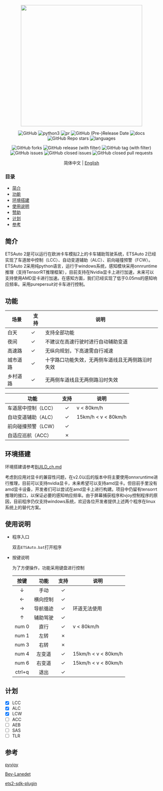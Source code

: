 <div align="center">
  <img src="https://github.com/Yutong-gannis/ETSAuto/assets/69740611/9ebe1832-46bc-408a-a2a5-692985454c27" width="400" height="400"/>

  ![GitHub](https://img.shields.io/github/license/Yutong-gannis/ETSAuto)
  ![python3](https://img.shields.io/badge/python3-pass-green)
  ![pr](https://img.shields.io/badge/PRs-welcome-brightgreen)
  ![GitHub (Pre-)Release Date](https://img.shields.io/github/release-date-pre/Yutong-gannis/ETSAuto)
  ![docs](https://img.shields.io/badge/docs-latest-blue)
  ![GitHub Repo stars](https://img.shields.io/github/stars/Yutong-gannis/ETSAuto)
  ![languages](https://img.shields.io/github/languages/top/yutong-gannis/ETSAuto)
  
  ![GitHub forks](https://img.shields.io/github/forks/Yutong-gannis/ETSAuto)
  ![GitHub release (with filter)](https://img.shields.io/github/v/release/Yutong-gannis/ETSAuto)
  ![GitHub tag (with filter)](https://img.shields.io/github/v/tag/Yutong-gannis/ETSAuto)
  ![GitHub issues](https://img.shields.io/github/issues/Yutong-gannis/ETSAuto)
  ![GitHub closed issues](https://img.shields.io/github/issues-closed/Yutong-gannis/ETSAuto)
  ![GitHub closed pull requests](https://img.shields.io/github/issues-pr-closed/Yutong-gannis/ETSAuto)

</div>

<div align="center">
    
简体中文 | [English](https://github.com/Yutong-gannis/ETSAuto/blob/v2.x/README.md)

</div>

### 目录
  - [简介](#简介)
  - [功能](#功能)
  - [环境搭建](#环境搭建)
  - [使用说明](#使用说明)
  - [赞助](#赞助)
  - [计划](#计划)
  - [参考](#参考)

## 简介
ETSAuto 2是可以运行在欧洲卡车模拟2上的卡车辅助驾驶系统，ETSAuto 2已经实现了车道居中控制（LCC）、自动变道辅助（ALC）、前向碰撞预警（FCW）。ETSAuto 2采用纯python语言，运行于windows系统，感知模块采用onnruntime推理（支持TensorRT推理框架），目前支持在Nvidia显卡上进行加速，未来可以支持使用AMD显卡进行加速。在感知方面，我们已经实现了低于0.05ms的感知响应频率。采用purepersuit对卡车进行控制。

## 功能
| 场景     | 支持 | 说明 |
| ---      | ---  | ---  |
| 白天     | ✓    | 支持全部功能 |
| 夜间     | ✓    | 不建议在高速行驶时进行自动辅助变道 |
| 高速路   | ✓    | 无纵向规划，下高速需自行减速 |
| 城市道路 | ✓    | 十字路口功能失效，无两侧车道线且无两侧路沿时失效 |
| 乡村道路 | ✓    | 无两侧车道线且无两侧路沿时失效 |


| 功能              | 支持  | 说明 |
| ---               | :---: | --- |
| 车道居中控制（LCC）| ✓    | v < 80km/h |
| 自动变道辅助（ALC）| ✓    | 15km/h < v < 80km/h |
| 前向碰撞预警（LCW）| ✓    |     |
| 自适应巡航（ACC）  | ✗    |     |

## 环境搭建
环境搭建请参考[BUILD_ch.md](https://github.com/Yutong-gannis/ETSAuto/blob/v2.x/docs/BUILD_ch.md)

考虑到应用对显卡的兼容性问题，在v2.0以后的版本中将主要使用onnxruntime进行推理，目前可以支持nvidia显卡，未来希望可以支持amd显卡。但目前手里没有amd显卡设备，开发者们可以尝试在amd显卡上进行构建。项目中仍留有tensorrt推理的接口，以保证必要的感知响应频率。由于屏幕捕获程序和vjoy控制程序的原因，目前程序仍仅支持windows系统，欢迎各位开发者提供上述两个程序在linux系统上的替代方案。

## 使用说明
+ 程序入口
  
  双击`ETSAuto.bat`打开程序

+ 按键说明

  为了方便操作，功能采用键盘进行控制

  | 按键   | 功能     | 支持  | 说明 |
  | :---:  | :---:    | :---: | ---    |
  | &darr; | 手动     | ✓     |     |
  | &larr; | 横向控制 | ✓     |     |
  | &rarr; | 导航循迹 | ✓     | 环道无法使用 |
  | &uarr; | 辅助驾驶 | ✓     |     |
  | num 0  | 直行     | ✓     | v < 80km/h |
  | num 1  | 左转     | ✗     |     |
  | num 3  | 右转     | ✗     |     |
  | num 4  | 左变道   | ✓     | 15km/h < v < 80km/h |
  | num 6  | 右变道   | ✓     | 15km/h < v < 80km/h |
  | ctrl+q | 退出     | ✓     |     |


## 计划
- [x] LCC
- [x] ALC
- [x] LCW
- [ ] ACC
- [ ] AEB
- [ ] SAS
- [ ] TLR

## 参考
[pyvjoy](https://github.com/tidzo/pyvjoy)

[Bev-Lanedet](https://github.com/gigo-team/bev_lane_det)

[ets2-sdk-plugin](https://github.com/nlhans/ets2-sdk-plugin)
